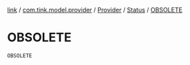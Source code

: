 [link](../../../index.md) / [com.tink.model.provider](../../index.md) / [Provider](../index.md) / [Status](index.md) / [OBSOLETE](./-o-b-s-o-l-e-t-e.md)

# OBSOLETE

`OBSOLETE`